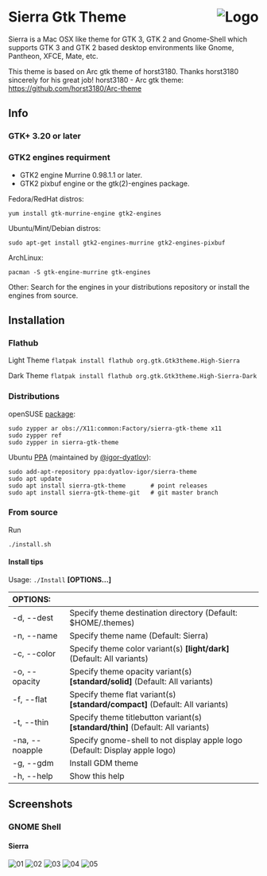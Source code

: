 <img src="https://github.com/vinceliuice/Sierra-gtk-theme/blob/imgs/logo.png" alt="Logo" align="right" /> Sierra Gtk Theme
======

Sierra is a Mac OSX like theme for GTK 3, GTK 2 and Gnome-Shell which supports GTK 3 and GTK 2 based desktop environments like Gnome, Pantheon, XFCE, Mate, etc.

This theme is based on Arc gtk theme of horst3180. Thanks horst3180 sincerely for his great job! 
horst3180 - Arc gtk theme: https://github.com/horst3180/Arc-theme

## Info

### GTK+ 3.20 or later

### GTK2 engines requirment
- GTK2 engine Murrine 0.98.1.1 or later.
- GTK2 pixbuf engine or the gtk(2)-engines package.

Fedora/RedHat distros:

    yum install gtk-murrine-engine gtk2-engines

Ubuntu/Mint/Debian distros:

    sudo apt-get install gtk2-engines-murrine gtk2-engines-pixbuf

ArchLinux:

    pacman -S gtk-engine-murrine gtk-engines

Other:
Search for the engines in your distributions repository or install the engines from source.

## Installation

### Flathub

Light Theme
`flatpak install flathub org.gtk.Gtk3theme.High-Sierra`

Dark Theme
`flatpak install flathub org.gtk.Gtk3theme.High-Sierra-Dark`

### Distributions

openSUSE [package](https://build.opensuse.org/package/show/X11:common:Factory/sierra-gtk-theme):

```
sudo zypper ar obs://X11:common:Factory/sierra-gtk-theme x11
sudo zypper ref
sudo zypper in sierra-gtk-theme
```

Ubuntu [PPA](https://launchpad.net/~dyatlov-igor/+archive/ubuntu/sierra-theme) (maintained by [@igor-dyatlov](https://github.com/igor-dyatlov)):
```
sudo add-apt-repository ppa:dyatlov-igor/sierra-theme
sudo apt update
sudo apt install sierra-gtk-theme       # point releases
sudo apt install sierra-gtk-theme-git   # git master branch
```

### From source

Run

    ./install.sh

#### Install tips

Usage:  `./Install`  **[OPTIONS...]**

|  OPTIONS:           | |
|:--------------------|:-------------|
|-d,  --dest           | Specify theme destination directory (Default: $HOME/.themes)|
|-n,  --name           | Specify theme name (Default: Sierra)|
|-c,  --color          | Specify theme color variant(s) **[light/dark]** (Default: All variants)|
|-o,  --opacity        | Specify theme opacity variant(s) **[standard/solid]** (Default: All variants)|
|-f,  --flat           | Specify theme flat variant(s) **[standard/compact]** (Default: All variants)|
|-t,  --thin           | Specify theme titlebutton variant(s) **[standard/thin]** (Default: All variants)|
|-na, --noapple        | Specify gnome-shell to not display apple logo (Default: Display apple logo)|
|-g,  --gdm            | Install GDM theme|
|-h,  --help           | Show this help|

## Screenshots

### GNOME Shell

#### Sierra
![01](https://github.com/vinceliuice/Sierra-gtk-theme/blob/imgs/screenshot1.jpeg?raw=true)
![02](https://github.com/vinceliuice/Sierra-gtk-theme/blob/imgs/screenshot2.jpeg?raw=true)
![03](https://github.com/vinceliuice/Sierra-gtk-theme/blob/imgs/screenshot3.jpeg?raw=true)
![04](https://github.com/vinceliuice/Sierra-gtk-theme/blob/imgs/screenshot4.jpeg?raw=true)
![05](https://github.com/vinceliuice/Sierra-gtk-theme/blob/imgs/screenshot5.jpeg?raw=true)
